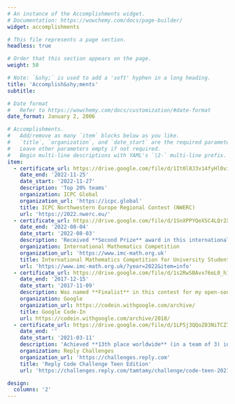 ```yaml
---
# An instance of the Accomplishments widget.
# Documentation: https://wowchemy.com/docs/page-builder/
widget: accomplishments

# This file represents a page section.
headless: true

# Order that this section appears on the page.
weight: 50

# Note: `&shy;` is used to add a 'soft' hyphen in a long heading.
title: 'Accomplish&shy;ments'
subtitle:

# Date format
#   Refer to https://wowchemy.com/docs/customization/#date-format
date_format: January 2, 2006

# Accomplishments.
#   Add/remove as many `item` blocks below as you like.
#   `title`, `organization`, and `date_start` are the required parameters.
#   Leave other parameters empty if not required.
#   Begin multi-line descriptions with YAML's `|2-` multi-line prefix.
item:
  - certificate_url: https://drive.google.com/file/d/1It0l8J3v14fyHl0viaWXkCH3z4nQO2tz/view?usp=share_link
    date_end: '2022-11-25'
    date_start: '2022-11-27'
    description: 'Top 20% teams'
    organization: ICPC Global
    organization_url: 'https://icpc.global'
    title: ICPC Northwestern Europe Regional Contest (NWERC)
    url: 'https://2022.nwerc.eu/'
  - certificate_url: https://drive.google.com/file/d/1SnXPPYQeXSC4LQr2XTwAlyF-JbwMCLUM/view?usp=sharing
    date_end: '2022-08-04'
    date_start: '2022-08-03'
    description: 'Received **Second Prize** award in this international math olympiad'
    organization: International Mathematics Competition
    organization_url: 'https://www.imc-math.org.uk'
    title: International Mathematics Competition for University Students 2022
    url: 'https://www.imc-math.org.uk/?year=2022&item=info'
  - certificate_url: https://drive.google.com/file/d/1s2RwSBAvx76eL0_h1K9GwX98p8YmD5bi/view?usp=sharing
    date_end: '2017-12-15'
    date_start: '2017-11-09'
    description: Was named **Finalist** in this contest for my open-source contributions to KDE
    organization: Google
    organization_url: https://codein.withgoogle.com/archive/
    title: Google Code-In
    url: https://codein.withgoogle.com/archive/2018/
  - certificate_url: https://drive.google.com/file/d/1LP5j3QQoZ03NiTCZ7mrZ8I0_Yr5I86ll/view?usp=sharing
    date_end: ''
    date_start: '2021-03-11'
    description: 'Achieved **13th place worldwide** (in a team of 3) in this competetive programming competition for teenagers'
    organization: Reply Challenges
    organization_url: 'https://challenges.reply.com'
    title: 'Reply Code Challenge Teen Edition'
    url: 'https://challenges.reply.com/tamtamy/challenge/code-teen-2021/stats'

design:
  columns: '2'
---
```

